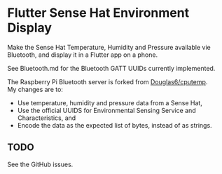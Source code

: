 # Flutter Sense Hat Environment Display

Make the Sense Hat Temperature, Humidity and Pressure available vie Bluetooth, and display it in a Flutter app on a phone.

See Bluetooth.md for the Bluetooth GATT UUIDs currently implemented.

The Raspberry Pi Bluetooth server is forked from [Douglas6/cputemp](https://github.com/Douglas6/cputemp).  
My changes are to:

- Use temperature, humidity and pressure data from a Sense Hat,
- Use the official UUIDS for Environmental Sensing Service and Characteristics, and
- Encode the data as the expected list of bytes, instead of as strings.

## TODO

See the GitHub issues.
